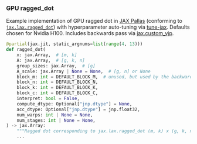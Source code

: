 ### GPU ragged_dot

Example implementation of GPU ragged dot in [JAX
Pallas](https://docs.jax.dev/en/latest/pallas/quickstart.html) (conforming to
[`jax.lax.ragged_dot`](https://github.com/jax-ml/jax/blob/713ea3caa17b506a6b485224c88f35e74ff6a297/jax/_src/lax/lax.py#L2531))
with hyperparameter auto-tuning via
[tune-jax](https://github.com/rdyro/tune-jax). Defaults chosen for Nvidia H100.
Includes backwards pass via [jax.custom_vjp](https://docs.jax.dev/en/latest/_autosummary/jax.custom_vjp.html).

```python
@partial(jax.jit, static_argnums=list(range(4, 13)))
def ragged_dot(
    x: jax.Array,  # [m, k]
    A: jax.Array,  # [g, k, n]
    group_sizes: jax.Array,  # [g]
    A_scale: jax.Array | None = None,  # [g, n] or None
    block_m: int = DEFAULT_BLOCK_M,  # unused, but used by the backwards pass
    block_n: int = DEFAULT_BLOCK_N,
    block_k: int = DEFAULT_BLOCK_K,
    block_c: int = DEFAULT_BLOCK_C,
    interpret: bool = False,
    compute_dtype: Optional["jnp.dtype"] = None,
    acc_dtype: Optional["jnp.dtype"] = jnp.float32,
    num_warps: int | None = None,
    num_stages: int | None = None,
) -> jax.Array:
    """Ragged dot corresponding to jax.lax.ragged_dot (m, k) x (g, k, n) -> (m, n)"""
    ...
```
